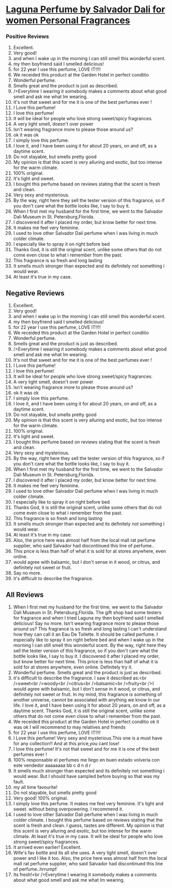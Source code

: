 # [Laguna Perfume by Salvador Dali for women Personal Fragrances](https://products.checkmycream.com/products/Laguna-Perfume-by-Salvador-Dali-for-women-Personal-Fragrances.html)

### Positive Reviews

<ol>
      <li>Excellent.</li>
      <li>Very good!</li>
      <li>and when I wake up in the morning I can still smell this wonderful scent.  </li>
      <li>my then boyfriend said I smelled delicious!  </li>
      <li>for 22 year I use this perfume, LOVE IT!!!!</li>
      <li>We receided this product  at the Garden Hotel  in perfect conditio</li>
      <li>Wonderful perfume.</li>
      <li>Smells great and the product is just as described.</li>
      <li>/&gt;Everytime I wearing it somebody makes a comments about what good smell and ask me what Im wearing.</li>
      <li>It&#x27;s not that sweet and for me it is one of the best perfumes ever !</li>
      <li>I Love this perfume!</li>
      <li>I love this perfume!</li>
      <li>It will be ideal for people who love strong sweet/spicy fragrances.</li>
      <li>A very light smell, doesn&#x27;t over power</li>
      <li>Isn&#x27;t wearing fragrance more to please those around us?  </li>
      <li>ok it was ok</li>
      <li>I simply love this perfume.</li>
      <li>I love it, and I have been using it for about 20 years, on and off, as a daytime scent.</li>
      <li>Do not stayable, but smells pretty good</li>
      <li>My opinion is that this scent is very alluring and exotic, but too intense for the warm climate.</li>
      <li>100% original.</li>
      <li>It&#x27;s light and sweet.</li>
      <li>I bought this perfume based on reviews stating that the scent is fresh and clean.</li>
      <li>Very sexy and mysterious.</li>
      <li>By the way, right here they sell the tester version of this fragrance, so if you don&#x27;t care what the bottle looks like, I say to buy it.  </li>
      <li>When I first met my husband for the first time, we went to the Salvador Dali Museum in St. Petersburg,Florida.  </li>
      <li>I discovered it after I placed my order, but know better for next time.  </li>
      <li>It makes me feel very feminine.</li>
      <li>I used to love other Salvador Dali perfume when I was living in much colder climate.</li>
      <li>I especially like to spray it on right before bed</li>
      <li>Thanks God, it is still the original scent, unlike some others that do not come even close to what i remember from the past.</li>
      <li>This fragrance is so fresh and long lasting</li>
      <li>It smells much stronger than expected and its definitely not something i would wear.</li>
      <li>At least it&#x27;s true in my case.</li>
</ol>


<h2>Negative Reviews</h2>
<ol>
<li> Excellent.</li>
<li> Very good!</li>
<li> and when I wake up in the morning I can still smell this wonderful scent.  </li>
<li> my then boyfriend said I smelled delicious!  </li>
<li> for 22 year I use this perfume, LOVE IT!!!!</li>
<li> We receided this product  at the Garden Hotel  in perfect conditio</li>
<li> Wonderful perfume.</li>
<li> Smells great and the product is just as described.</li>
<li> /&gt;Everytime I wearing it somebody makes a comments about what good smell and ask me what Im wearing.</li>
<li> It&#x27;s not that sweet and for me it is one of the best perfumes ever !</li>
<li> I Love this perfume!</li>
<li> I love this perfume!</li>
<li> It will be ideal for people who love strong sweet/spicy fragrances.</li>
<li> A very light smell, doesn&#x27;t over power</li>
<li> Isn&#x27;t wearing fragrance more to please those around us?  </li>
<li> ok it was ok</li>
<li> I simply love this perfume.</li>
<li> I love it, and I have been using it for about 20 years, on and off, as a daytime scent.</li>
<li> Do not stayable, but smells pretty good</li>
<li> My opinion is that this scent is very alluring and exotic, but too intense for the warm climate.</li>
<li> 100% original.</li>
<li> It&#x27;s light and sweet.</li>
<li> I bought this perfume based on reviews stating that the scent is fresh and clean.</li>
<li> Very sexy and mysterious.</li>
<li> By the way, right here they sell the tester version of this fragrance, so if you don&#x27;t care what the bottle looks like, I say to buy it.  </li>
<li> When I first met my husband for the first time, we went to the Salvador Dali Museum in St. Petersburg,Florida.  </li>
<li> I discovered it after I placed my order, but know better for next time.  </li>
<li> It makes me feel very feminine.</li>
<li> I used to love other Salvador Dali perfume when I was living in much colder climate.</li>
<li> I especially like to spray it on right before bed</li>
<li> Thanks God, it is still the original scent, unlike some others that do not come even close to what i remember from the past.</li>
<li> This fragrance is so fresh and long lasting</li>
<li> It smells much stronger than expected and its definitely not something i would wear.</li>
<li> At least it&#x27;s true in my case.</li>
<li> Also, the price here was almost half from the local mall rat  perfume supplier, who said Salvador had discontinued this line of perfume..</li>
<li> This price is less than half of what it is sold for at stores anywhere, even online.  </li>
<li> would agree with balsamic, but I don&#x27;t sense in it wood, or citrus, and definitely not sweet or fruit.</li>
<li> Say no more.  </li>
<li> it&#x27;s difficult to describe the fragrance.</li>
</ol>

<h2>All Reviews</h2>

<ol>
    <li> When I first met my husband for the first time, we went to the Salvador Dali Museum in St. Petersburg,Florida.  The gift shop had some testers for fragrance and when I tried Laguna my then boyfriend said I smelled delicious!  Say no more.  Isn&#x27;t wearing fragrance more to please those around us?  This fragrance is so fresh and long lasting I can&#x27;t understand how they can call it an Eau De Toilette.  It should be called perfume.  I especially like to spray it on right before bed and when I wake up in the morning I can still smell this wonderful scent.  By the way, right here they sell the tester version of this fragrance, so if you don&#x27;t care what the bottle looks like, I say to buy it.  I discovered it after I placed my order, but know better for next time.  This price is less than half of what it is sold for at stores anywhere, even online.  Definitely try it.</li>
    <li> Wonderful perfume. Smells great and the product is just as described.</li>
    <li> it&#x27;s difficult to describe the fragrance. I saw it described as:&lt;br /&gt;sweet&lt;br /&gt;woody&lt;br /&gt;citrus&lt;br /&gt;balsamic&lt;br /&gt;fruity&lt;br /&gt;I would agree with balsamic, but I don&#x27;t sense in it wood, or citrus, and definitely not sweet or fruit. In my mind, this fragrance is something of another universe, cannot be associated with anything we know in our life. I love it, and I have been using it for about 20 years, on and off, as a daytime scent. Thanks God, it is still the original scent, unlike some others that do not come even close to what i remember from the past.</li>
    <li> We receided this product  at the Garden Hotel  in perfect conditio ok it was ok I will recommend to may relatives and friends</li>
    <li> for 22 year I use this perfume, LOVE IT!!!!</li>
    <li> I Love this perfume! Very sexy and mysterious.This one is a must have for any collection!! And at this price,you cant lose!</li>
    <li> I love this perfume! It&#x27;s not that sweet and for me it is one of the best perfumes ever !</li>
    <li> 100% responsable el perfumes me llego en buen estado volvería con este vendedor aaaaaaaa bb c d n d r</li>
    <li> It smells much stronger than expected and its definitely not something i would wear. But I should have sampled before buying so that was my fault.</li>
    <li> my all time favourite!</li>
    <li> Do not stayable, but smells pretty good</li>
    <li> Very good! 100% original.</li>
    <li> I simply love this perfume. It makes me feel very feminine. It&#x27;s light and sweet. without being overpowering. I recommend it.</li>
    <li> I used to love other Salvador Dali perfume when I was living in much colder climate. I bought this perfume based on reviews stating that the scent is fresh and clean. I guess, tastes are different. My opinion is that this scent is very alluring and exotic, but too intense for the warm climate. At least it&#x27;s true in my case. It will be ideal for people who love strong sweet/spicy fragrances.</li>
    <li> It arrived even earlier! Excellent.</li>
    <li> Wife&#x27;s fav bottle and its all she uses. A very light smell, doesn&#x27;t over power and I like it too. Also, the price here was almost half from the local mall rat  perfume supplier, who said Salvador had discontinued this line of perfume..hrrumpf</li>
    <li> Its fresh!&lt;br /&gt;Everytime I wearing it somebody makes a comments about what good smell and ask me what Im wearing.</li>
</ol>




